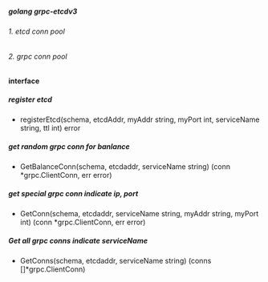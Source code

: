##### golang grpc-etcdv3

###### 1. etcd conn pool

###### 2. grpc conn pool


#### interface  

##### register etcd
* registerEtcd(schema, etcdAddr, myAddr string, myPort int, serviceName string, ttl int) error


##### get random grpc conn for banlance 

* GetBalanceConn(schema, etcdaddr, serviceName string) (conn *grpc.ClientConn, err error)


##### get special grpc conn indicate ip, port

* GetConn(schema, etcdaddr, serviceName string, myAddr string, myPort int) (conn *grpc.ClientConn, err error)


##### Get all grpc conns indicate serviceName

* GetConns(schema, etcdaddr, serviceName string) (conns []*grpc.ClientConn)